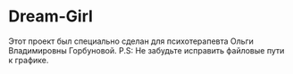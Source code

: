# Dream-Girl
Этот проект был специально сделан для психотерапевта Ольги Владимировны Горбуновой.
P.S: Не забудьте исправить файловые пути к графике.
